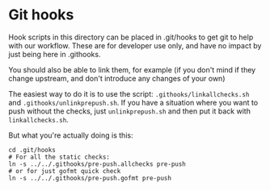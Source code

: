 # Git hooks

Hook scripts in this directory can be placed in .git/hooks to get git to help with our workflow. These are for developer use only, and have no impact by just being here in .githooks.

You should also be able to link them, for example (if you don't mind if they change upstream, and don't introduce any changes of your own)

The easiest way to do it is to use the script: `.githooks/linkallchecks.sh` and `.githooks/unlinkprepush.sh`. If you have a situation where you want to push without the checks, just `unlinkprepush.sh` and then put it back with `linkallchecks.sh`.

But what you're actually doing is this:
```
cd .git/hooks
# For all the static checks:
ln -s ../../.githooks/pre-push.allchecks pre-push
# or for just gofmt quick check
ln -s ../../.githooks/pre-push.gofmt pre-push
```
